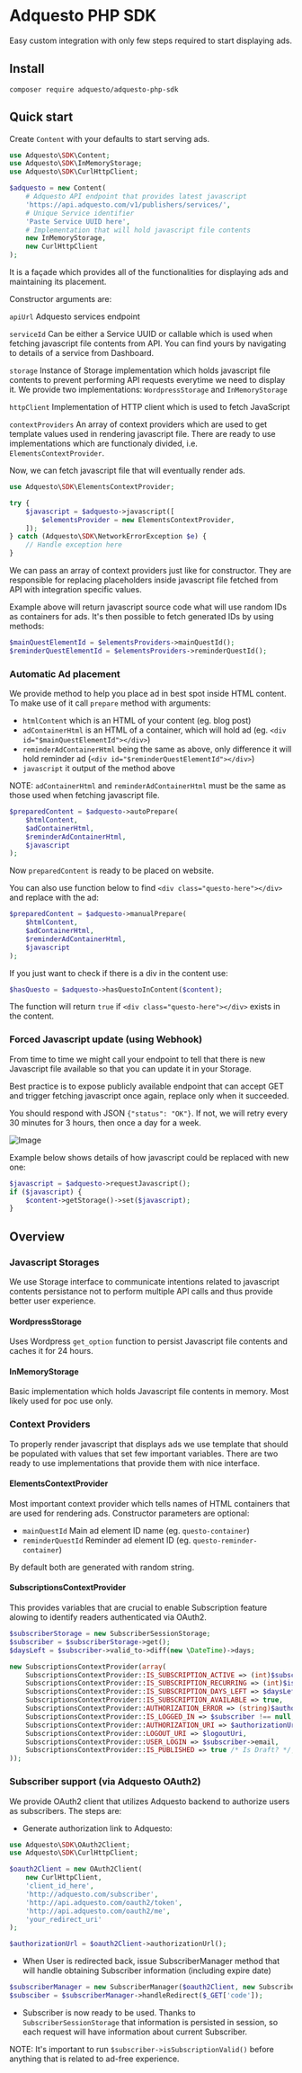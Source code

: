 # Adquesto PHP SDK

Easy custom integration with only few steps required to start displaying ads.

## Install

`composer require adquesto/adquesto-php-sdk`

## Quick start

Create `Content` with your defaults to start serving ads.

```php
use Adquesto\SDK\Content;
use Adquesto\SDK\InMemoryStorage;
use Adquesto\SDK\CurlHttpClient;

$adquesto = new Content(
    # Adquesto API endpoint that provides latest javascript
    'https://api.adquesto.com/v1/publishers/services/',
    # Unique Service identifier
    'Paste Service UUID here',
    # Implementation that will hold javascript file contents
    new InMemoryStorage,
    new CurlHttpClient
);
```

It is a façade which provides all of the functionalities for displaying ads and maintaining its placement.

Constructor arguments are:

`apiUrl` Adquesto services endpoint

`serviceId` Can be either a Service UUID or callable which is used when fetching javascript file contents from API. You can find yours by navigating to details of a service from Dashboard.

`storage` Instance of Storage implementation which holds javascript file contents to prevent performing API requests everytime we need to display it.
We provide two implementations: `WordpressStorage` and `InMemoryStorage`

`httpClient` Implementation of HTTP client which is used to fetch JavaScript

`contextProviders` An array of context providers which are used to get template values used in rendering javascript file.
There are ready to use implementations which are functionaly divided, i.e. `ElementsContextProvider`.

Now, we can fetch javascript file that will eventually render ads.

```php
use Adquesto\SDK\ElementsContextProvider;

try {
    $javascript = $adquesto->javascript([
        $elementsProvider = new ElementsContextProvider,
    ]);
} catch (Adquesto\SDK\NetworkErrorException $e) {
    // Handle exception here
}
```

We can pass an array of context providers just like for constructor. They are
responsible for replacing placeholders inside javascript file fetched from API with
integration specific values.

Example above will return javascript source code what will use random IDs as containers for ads.
It's then possible to fetch generated IDs by using methods: 

```php
$mainQuestElementId = $elementsProviders->mainQuestId();
$reminderQuestElementId = $elementsProviders->reminderQuestId();
```

### Automatic Ad placement

We provide method to help you place ad in best spot inside HTML content. To make use of it call `prepare` method with arguments:

* `htmlContent` which is an HTML of your content (eg. blog post)
* `adContainerHtml` is an HTML of a container, which will hold ad (eg. `<div id="$mainQuestElementId"></div>`)
* `reminderAdContainerHtml` being the same as above, only difference it will hold reminder ad (`<div id="$reminderQuestElementId"></div>`)
*  `javascript` it output of the method above

NOTE: `adContainerHtml` and `reminderAdContainerHtml` must be the same as those used when fetching javascript file.

```php
$preparedContent = $adquesto->autoPrepare(
    $htmlContent,
    $adContainerHtml,
    $reminderAdContainerHtml,
    $javascript
);
```

Now `preparedContent` is ready to be placed on website.

You can also use function below to find `<div class="questo-here"></div>` and replace with the ad:

```php
$preparedContent = $adquesto->manualPrepare(
    $htmlContent,
    $adContainerHtml,
    $reminderAdContainerHtml,
    $javascript
);
```

If you just want to check if there is a div in the content use:

```php
$hasQuesto = $adquesto->hasQuestoInContent($content);
```

The function will return `true` if `<div class="questo-here"></div>` exists in the content.

### Forced Javascript update (using Webhook)

From time to time we might call your endpoint to tell that there is new Javascript file available so that you can update it in your Storage.

Best practice is to expose publicly available endpoint that can accept GET and trigger fetching javascript once again, replace only when it succeeded.

You should respond with JSON `{"status": "OK"}`. If not, we will retry every 30 minutes for 3 hours, then once a day for a week.

![Image](https://www.websequencediagrams.com/cgi-bin/cdraw?lz=dGl0bGUgSmF2YXNjcmlwdCBmb3JjZSB1cGRhdGUgcHJvY2VkdXJlCgpBZHF1ZXN0by0-SW50ZWdyYXRpb246IEdFVCAveW91ci0ALQYtZW5kcG9pbnQKIyBub3RlIHJpZ2h0IG9mIEJhY2tlbmQ6IFJlYWRlciBVVUlEIGlzIGdlbmVyYXRlZAoAIg4AWg1JbnZhbGkAgQ8FU3RvcmFnZQoAfAstPgCBFggAgQsGbmV3AIFICwCBIxlOABkOAGQbU2F2ZSBpdCBpbgB2CQBoGFJlc3BvbmQgd2l0aCBKU09OIHN0YXR1cyBPSwCBWwZsZWYAggsFAIEpCklmIG5vdCwgd2Ugd2lsbCByZXRyeQoKI0Jyb3dzZXItPgACBzogTmV4dCBnZXQgcgCCPgZyZQCDEAUKIwCCXA8AKAhVc2UgZGlzayBjYWNoZQBGDQCDBghHZXQgUXVlc3QAgSwGACQFZACDGAwK&s=patent)

Example below shows details of how javascript could be replaced with new one:

```php
$javascript = $adquesto->requestJavascript();
if ($javascript) {
    $content->getStorage()->set($javascript);
}
```

## Overview

### Javascript Storages

We use Storage interface to communicate intentions related to javascript contents persistance not to perform multiple API calls and thus provide better user experience.

#### WordpressStorage

Uses Wordpress `get_option` function to persist Javascript file contents and caches it for 24 hours.

#### InMemoryStorage

Basic implementation which holds Javascript file contents in memory. Most likely used for poc use only.

### Context Providers

To properly render javascript that displays ads we use template that should be populated with values that set few important variables. There are two ready to use implementations that provide them with nice interface.

#### ElementsContextProvider

Most important context provider which tells names of HTML containers that are used for rendering ads. Constructor parameters are optional:

* `mainQuestId` Main ad element ID name (eg. `questo-container`)
* `reminderQuestId` Reminder ad element ID (eg. `questo-reminder-container`)

By default both are generated with random string.

#### SubscriptionsContextProvider

This provides variables that are crucial to enable Subscription feature alowing to identify readers authenticated via OAuth2.

```php
$subscriberStorage = new SubscriberSessionStorage;
$subscriber = $subscriberStorage->get();
$daysLeft = $subscriber->valid_to->diff(new \DateTime)->days;

new SubscriptionsContextProvider(array(
    SubscriptionsContextProvider::IS_SUBSCRIPTION_ACTIVE => (int)$subscriber->isSubscriptionValid(),
    SubscriptionsContextProvider::IS_SUBSCRIPTION_RECURRING => (int)$isSubscriptionRecurring,
    SubscriptionsContextProvider::IS_SUBSCRIPTION_DAYS_LEFT => $daysLeft,
    SubscriptionsContextProvider::IS_SUBSCRIPTION_AVAILABLE => true,
    SubscriptionsContextProvider::AUTHORIZATION_ERROR => (string)$authorizationError,
    SubscriptionsContextProvider::IS_LOGGED_IN => $subscriber !== null,
    SubscriptionsContextProvider::AUTHORIZATION_URI => $authorizationUri,
    SubscriptionsContextProvider::LOGOUT_URI => $logoutUri,
    SubscriptionsContextProvider::USER_LOGIN => $subscriber->email,
    SubscriptionsContextProvider::IS_PUBLISHED => true /* Is Draft? */,
));
```

### Subscriber support (via Adquesto OAuth2)

We provide OAuth2 client that utilizes Adquesto backend to authorize users as subscribers. The steps are:

* Generate authorization link to Adquesto:

```php
use Adquesto\SDK\OAuth2Client;
use Adquesto\SDK\CurlHttpClient;

$oauth2Client = new OAuth2Client(
    new CurlHttpClient,
    'client_id_here',
    'http://adquesto.com/subscriber', 
    'http://api.adquesto.com/oauth2/token', 
    'http://api.adquesto.com/oauth2/me',
    'your_redirect_uri'
);

$authorizationUrl = $oauth2Client->authorizationUrl();
```

* When User is redirected back, issue SubscriberManager method that will handle obtaining Subscriber information (including expire date)

```php
$subscriberManager = new SubscriberManager($oauth2Client, new SubscriberSessionStorage);
$subsciber = $subscriberManager->handleRedirect($_GET['code']);
```

* Subscriber is now ready to be used. Thanks to `SubscriberSessionStorage` that information is persisted in session, so each request will
have information about current Subscriber.

NOTE: It's important to run `$subscriber->isSubscriptionValid()` before anything that is related to ad-free experience.